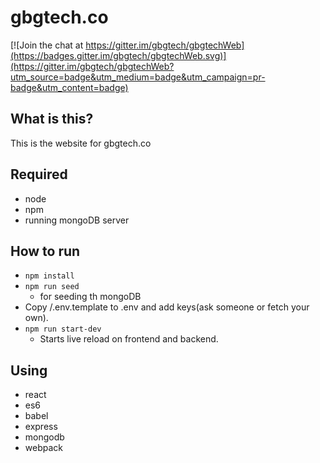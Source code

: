 # gbgtech.co

[![Join the chat at https://gitter.im/gbgtech/gbgtechWeb](https://badges.gitter.im/gbgtech/gbgtechWeb.svg)](https://gitter.im/gbgtech/gbgtechWeb?utm_source=badge&utm_medium=badge&utm_campaign=pr-badge&utm_content=badge)

## What is this?
This is the website for gbgtech.co

## Required
* node
* npm
* running mongoDB server

## How to run
* `npm install`
* `npm run seed` 
   * for seeding th mongoDB
* Copy /.env.template to .env and add keys(ask someone or fetch your own).
* `npm run start-dev`
    * Starts live reload on frontend and backend.


## Using
* react
* es6
* babel
* express
* mongodb
* webpack
